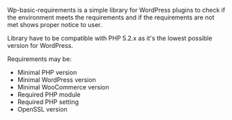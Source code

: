 Wp-basic-requirements is a simple library for WordPress plugins to check if the environment meets the requirements
and if the requirements are not met shows proper notice to user.

Library have to be compatible with PHP 5.2.x as it's the lowest possible version for WordPress.

Requirements may be:
- Minimal PHP version
- Minimal WordPress version
- Minimal WooCommerce version
- Required PHP module
- Required PHP setting
- OpenSSL version